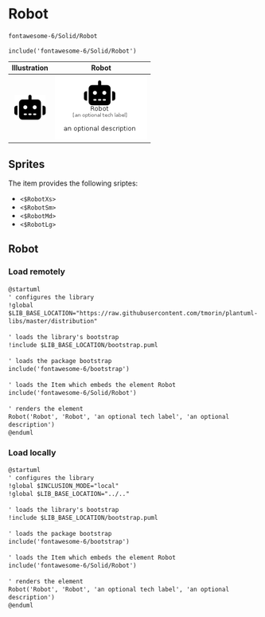 # Robot


```text
fontawesome-6/Solid/Robot
```

```text
include('fontawesome-6/Solid/Robot')
```



| Illustration | Robot |
| :---: | :---: |
| ![illustration for Illustration](../../fontawesome-6/Solid/Robot.png) | ![illustration for Robot](../../fontawesome-6/Solid/Robot.Local.png) |



## Sprites
The item provides the following sriptes:

- `<$RobotXs>`
- `<$RobotSm>`
- `<$RobotMd>`
- `<$RobotLg>`





## Robot

### Load remotely
```plantuml
@startuml
' configures the library
!global $LIB_BASE_LOCATION="https://raw.githubusercontent.com/tmorin/plantuml-libs/master/distribution"

' loads the library's bootstrap
!include $LIB_BASE_LOCATION/bootstrap.puml

' loads the package bootstrap
include('fontawesome-6/bootstrap')

' loads the Item which embeds the element Robot
include('fontawesome-6/Solid/Robot')

' renders the element
Robot('Robot', 'Robot', 'an optional tech label', 'an optional description')
@enduml
```

### Load locally
```plantuml
@startuml
' configures the library
!global $INCLUSION_MODE="local"
!global $LIB_BASE_LOCATION="../.."

' loads the library's bootstrap
!include $LIB_BASE_LOCATION/bootstrap.puml

' loads the package bootstrap
include('fontawesome-6/bootstrap')

' loads the Item which embeds the element Robot
include('fontawesome-6/Solid/Robot')

' renders the element
Robot('Robot', 'Robot', 'an optional tech label', 'an optional description')
@enduml
```

